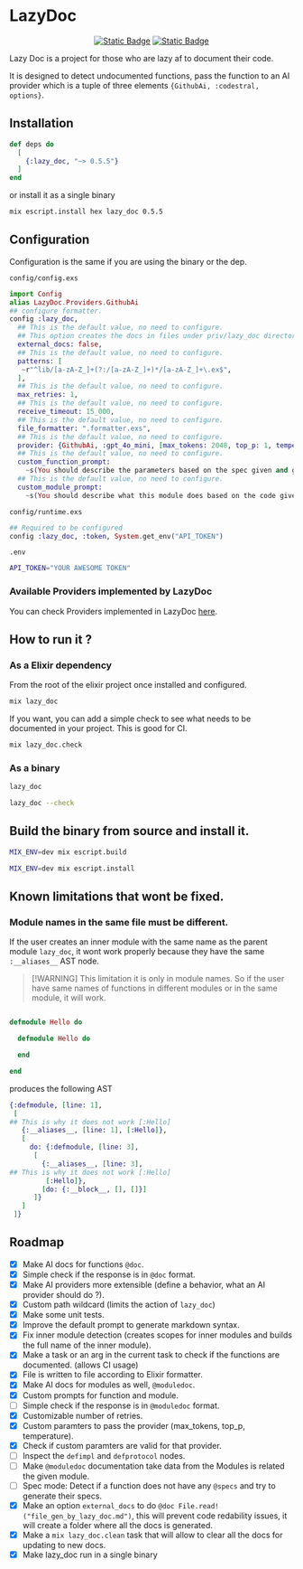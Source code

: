 # LazyDoc

<p align='center'>
<a href="https://pxp9.github.io/lazy-doc/"><img alt="Static Badge" src="https://img.shields.io/badge/GitHub%20Pages-222222?style=for-the-badge&logo=github&logoColor=white&label=Read%20the%20article!&link=https%3A%2F%2Fpxp9.github.io%2Flazy-doc"></a>
<a href="https://elixirforum.com/t/lazydoc-detect-undocumented-functions-and-pass-the-function-to-an-ai-provider-to-document-it/69818"><img alt="Static Badge" src="https://img.shields.io/badge/elixir-%25234B275F.svg?style=for-the-badge&logo=elixir&logoColor=white&label=Read%20the%20post!&color=purple&link=https%3A%2F%2Felixirforum.com%2Ft%2Flazydoc-detect-undocumented-functions-and-pass-the-function-to-an-ai-provider-to-document-it%2F69818"></a>
</p>

Lazy Doc is a project for those who are lazy af to document their code.

It is designed to detect undocumented functions, pass the function to an AI
provider which is a tuple of three elements `{GithubAi, :codestral, options}`.

## Installation

``` elixir
def deps do
  [
    {:lazy_doc, "~> 0.5.5"}
  ]
end
```

or install it as a single binary

``` bash
mix escript.install hex lazy_doc 0.5.5
```

## Configuration

Configuration is the same if you are using the binary or the dep.

`config/config.exs`

``` elixir
import Config
alias LazyDoc.Providers.GithubAi
## configure formatter.
config :lazy_doc,
  ## This is the default value, no need to configure.
  ## This option creates the docs in files under priv/lazy_doc directory. 
  external_docs: false,
  ## This is the default value, no need to configure.
  patterns: [
   ~r"^lib/[a-zA-Z_]+(?:/[a-zA-Z_]+)*/[a-zA-Z_]+\.ex$",
  ],
  ## This is the default value, no need to configure.
  max_retries: 1,
  ## This is the default value, no need to configure.
  receive_timeout: 15_000,
  ## This is the default value, no need to configure.
  file_formatter: ".formatter.exs",
  ## This is the default value, no need to configure.
  provider: {GithubAi, :gpt_4o_mini, [max_tokens: 2048, top_p: 1, temperature: 1]},
  ## This is the default value, no need to configure.
  custom_function_prompt:
    ~s(You should describe the parameters based on the spec given and give a small description of the following function.\n\nPlease do it in the following format given as an example, important do not return the header of the function, do not return a explanation of the function, your output must be only the docs in the following format.\n\n@doc """\n\n## Parameters\n\n- transaction_id - foreign key of the Transactions table.\n## Description\n Performs a search in the database\n\n## Returns\n the Transaction corresponding to transaction_id\n\n"""\n\nFunction to document:\n),
  ## This is the default value, no need to configure.
  custom_module_prompt:
    ~s(You should describe what this module does based on the code given.\n\n Please do it in the following format given as an example, important do not return the code of the module, your output must be only the docs in the following format.\n\n@moduledoc """\n\nThe module GithubAi provides a way of communicating with Github AI API \(describes the main functionality of the module\).\n\n## Description\n\nIt implements the behavior Provider a standard way to use a provider in LazyDoc.\(gives a detailed description of what the module does\)\n"""\n\nModule to document:\n)
```

`config/runtime.exs`

``` elixir
## Required to be configured
config :lazy_doc, :token, System.get_env("API_TOKEN")
```

`.env`

``` bash
API_TOKEN="YOUR AWESOME TOKEN"
```

### Available Providers implemented by LazyDoc

You can check Providers implemented in LazyDoc
[here](https://hexdocs.pm/lazy_doc/github_ai.html).

## How to run it ?

### As a Elixir dependency

From the root of the elixir project once installed and configured.

``` bash
mix lazy_doc
```

If you want, you can add a simple check to see what needs to be documented in
your project. This is good for CI.

``` bash
mix lazy_doc.check
```

### As a binary

``` bash
lazy_doc
```

``` bash
lazy_doc --check
```

## Build the binary from source and install it.

``` bash
MIX_ENV=dev mix escript.build
```

``` bash
MIX_ENV=dev mix escript.install
```

## Known limitations that wont be fixed.

### Module names in the same file must be different.

If the user creates an inner module with the same name as the parent module
`lazy_doc`, it wont work properly because they have the same `:__aliases__` AST
node.

> \[\!WARNING\] This limitation it is only in module names. So if the user have
> same names of functions in different modules or in the same module, it will
> work.

``` elixir

defmodule Hello do

  defmodule Hello do

  end

end
```

produces the following AST

``` elixir
{:defmodule, [line: 1],
 [
## This is why it does not work [:Hello] 
   {:__aliases__, [line: 1], [:Hello]},
   [
     do: {:defmodule, [line: 3],
      [
        {:__aliases__, [line: 3],
## This is why it does not work [:Hello] 
         [:Hello]},
        [do: {:__block__, [], []}]
      ]}
   ]
 ]}
```

## Roadmap

- [X] Make AI docs for functions `@doc`.
- [X] Simple check if the response is in `@doc` format.
- [X] Make AI providers more extensible (define a behavior, what an AI provider
  should do ?).
- [X] Custom path wildcard (limits the action of `lazy_doc`)
- [X] Make some unit tests.
- [X] Improve the default prompt to generate markdown syntax.
- [X] Fix inner module detection (creates scopes for inner modules and builds
  the full name of the inner module).
- [X] Make a task or an arg in the current task to check if the functions are
  documented. (allows CI usage)
- [X] File is written to file according to Elixir formatter.
- [X] Make AI docs for modules as well, `@moduledoc`.
- [X] Custom prompts for function and module.
- [ ] Simple check if the response is in `@moduledoc` format.
- [X] Customizable number of retries.
- [X] Custom paramters to pass the provider (max\_tokens, top\_p, temperature).
- [X] Check if custom paramters are valid for that provider.
- [ ] Inspect the `defimpl` and `defprotocol` nodes.
- [ ] Make `@moduledoc` documentation take data from the Modules is related the
  given module.
- [ ] Spec mode: Detect if a function does not have any `@specs` and try to
  generate their specs.
- [X] Make an option `external_docs` to do `@doc
  File.read!("file_gen_by_lazy_doc.md")`, this will prevent code redability
  issues, it will create a folder where all the docs is generated.
- [X] Make a `mix lazy_doc.clean` task that will allow to clear all the docs for
  updating to new docs.
- [X] Make lazy\_doc run in a single binary
